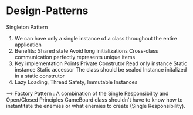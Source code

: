 # Design-Patterns
Singleton Pattern 
1) We can have only a single instance of a class throughout the entire application
2) Benefits: 
    Shared state
    Avoid long initializations
    Cross-class communication
    perfectly represents unique items 
3) Key implementation Points
    Private Construtor
    Read only instance
    Static instance 
    Static accessor
    The class should be sealed 
    Instance initalized in a static construtor 
4) Lazy Loading, Thread Safety, Immutable Instances

--> Factory Pattern : A combination of the Single Responsibility and Open/Closed Principles
GameBoard class shouldn't have to know how to instantitate the enemies or what enemies to create (Single Responsibility).